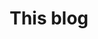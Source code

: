 ---
title: This blog
type: Blog
keywords:
- Hugo
- CSS3
- JS
- GitHub Pages
- responsive design
- Wrecker
summary: My personal blog
---